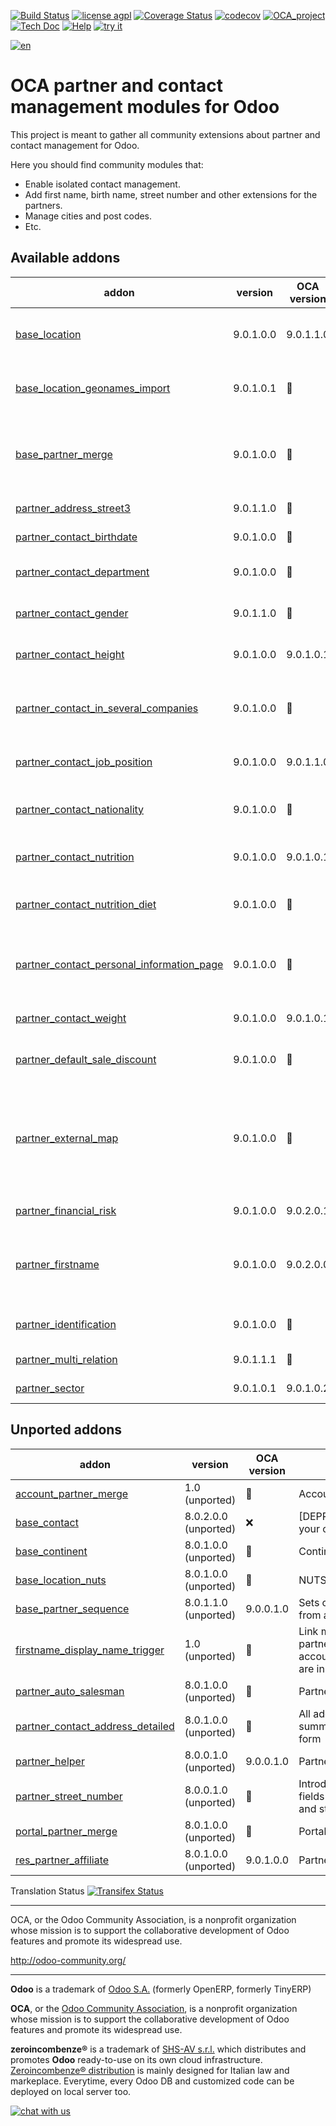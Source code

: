 [![Build Status](https://travis-ci.org/zeroincombenze/partner-contact.svg?branch=9.0)](https://travis-ci.org/zeroincombenze/partner-contact)
[![license agpl](https://img.shields.io/badge/licence-AGPL--3-blue.svg)](http://www.gnu.org/licenses/agpl-3.0.html)
[![Coverage Status](https://coveralls.io/repos/github/zeroincombenze/partner-contact/badge.svg?branch=9.0)](https://coveralls.io/github/zeroincombenze/partner-contact?branch=9.0)
[![codecov](https://codecov.io/gh/zeroincombenze/partner-contact/branch/9.0/graph/badge.svg)](https://codecov.io/gh/zeroincombenze/partner-contact/branch/9.0)
[![OCA_project](http://www.zeroincombenze.it/wp-content/uploads/ci-ct/prd/button-oca-9.svg)](https://github.com/OCA/partner-contact/tree/9.0)
[![Tech Doc](http://www.zeroincombenze.it/wp-content/uploads/ci-ct/prd/button-docs-9.svg)](http://wiki.zeroincombenze.org/en/Odoo/9.0/dev)
[![Help](http://www.zeroincombenze.it/wp-content/uploads/ci-ct/prd/button-help-9.svg)](http://wiki.zeroincombenze.org/en/Odoo/9.0/man/)
[![try it](http://www.zeroincombenze.it/wp-content/uploads/ci-ct/prd/button-try-it-9.svg)](http://erp9.zeroincombenze.it)


























[![en](http://www.shs-av.com/wp-content/en_US.png)](http://wiki.zeroincombenze.org/it/Odoo/7.0/man)

OCA partner and contact management modules for Odoo
===================================================

This project is meant to gather all community extensions about partner and contact management for Odoo.

Here you should find community modules that:

* Enable isolated contact management.
* Add first name, birth name, street number and other extensions for the partners.
* Manage cities and post codes.
* Etc.

[//]: # (addons)


Available addons
----------------
addon | version | OCA version | summary
--- | --- | --- | ---
[base_location](base_location/) | 9.0.1.0.0 | 9.0.1.1.0 | Enhanced zip/npa management system
[base_location_geonames_import](base_location_geonames_import/) | 9.0.1.0.1 | :repeat: | Import better zip entries from Geonames
[base_partner_merge](base_partner_merge/) | 9.0.1.0.0 | :repeat: | Partner merge wizard without dependency on CRM
[partner_address_street3](partner_address_street3/) | 9.0.1.1.0 | :repeat: | Street3 in addresses
[partner_contact_birthdate](partner_contact_birthdate/) | 9.0.1.0.0 | :repeat: | Contact's birthdate
[partner_contact_department](partner_contact_department/) | 9.0.1.0.0 | :repeat: | Assign contacts to departments
[partner_contact_gender](partner_contact_gender/) | 9.0.1.1.0 | :repeat: | Add gender field to contacts
[partner_contact_height](partner_contact_height/) | 9.0.1.0.0 | 9.0.1.0.1 | Provide contact height.
[partner_contact_in_several_companies](partner_contact_in_several_companies/) | 9.0.1.0.0 | :repeat: | Allow to have one contact in several partners
[partner_contact_job_position](partner_contact_job_position/) | 9.0.1.0.0 | 9.0.1.1.0 | Categorize job positions for contacts
[partner_contact_nationality](partner_contact_nationality/) | 9.0.1.0.0 | :repeat: | Add nationality field to contacts
[partner_contact_nutrition](partner_contact_nutrition/) | 9.0.1.0.0 | 9.0.1.0.1 | Provide caloric intake
[partner_contact_nutrition_diet](partner_contact_nutrition_diet/) | 9.0.1.0.0 | :repeat: | Set the nutrition diet of your contacts
[partner_contact_personal_information_page](partner_contact_personal_information_page/) | 9.0.1.0.0 | :repeat: | Add a page to contacts form to put personal information
[partner_contact_weight](partner_contact_weight/) | 9.0.1.0.0 | 9.0.1.0.1 | Provide contact weight
[partner_default_sale_discount](partner_default_sale_discount/) | 9.0.1.0.0 | :repeat: | Default sales discount per partner
[partner_external_map](partner_external_map/) | 9.0.1.0.0 | :repeat: | Add Map and Map Routing buttons on partner form to open GMaps, OSM, Bing and others
[partner_financial_risk](partner_financial_risk/) | 9.0.1.0.0 | 9.0.2.0.1 | Manage partner risk
[partner_firstname](partner_firstname/) | 9.0.1.0.0 | 9.0.2.0.0 | Split first name and last name for non company partners
[partner_identification](partner_identification/) | 9.0.1.0.0 | :repeat: | Partner Identification Numbers
[partner_multi_relation](partner_multi_relation/) | 9.0.1.1.1 | :repeat: | Partner relations
[partner_sector](partner_sector/) | 9.0.1.0.1 | 9.0.1.0.2 | Add partner sectors


Unported addons
---------------
addon | version | OCA version | summary
--- | --- | --- | ---
[account_partner_merge](account_partner_merge/) | 1.0 (unported) | :repeat: | Account Partner Merge
[base_contact](base_contact/) | 8.0.2.0.0 (unported) | :x: | [DEPRECATED] Manage your contacts separately
[base_continent](base_continent/) | 8.0.1.0.0 (unported) | :repeat: | Continent management
[base_location_nuts](base_location_nuts/) | 8.0.1.0.0 (unported) | :repeat: | NUTS Regions
[base_partner_sequence](base_partner_sequence/) | 8.0.1.1.0 (unported) | 9.0.0.1.0 | Sets customer's code from a sequence
[firstname_display_name_trigger](firstname_display_name_trigger/) | 1.0 (unported) | :repeat: | Link module if partner_lastname and account_report_company are installed
[partner_auto_salesman](partner_auto_salesman/) | 8.0.1.0.0 (unported) | :repeat: | Partner auto salesman
[partner_contact_address_detailed](partner_contact_address_detailed/) | 8.0.1.0.0 (unported) | :repeat: | All address data in summarized contact form
[partner_helper](partner_helper/) | 8.0.0.1.0 (unported) | 9.0.0.1.0 | Partner Helper
[partner_street_number](partner_street_number/) | 8.0.0.1.0 (unported) | :repeat: | Introduces separate fields for street name and street number.
[portal_partner_merge](portal_partner_merge/) | 8.0.1.0.0 (unported) | :repeat: | Portal Partner Merge
[res_partner_affiliate](res_partner_affiliate/) | 8.0.1.0.0 (unported) | 9.0.1.0.0 | Partner Affiliates

[//]: # (end addons)

Translation Status
[![Transifex Status](https://www.transifex.com/projects/p/OCA-partner-contact-9-0/chart/image_png)](https://www.transifex.com/projects/p/OCA-partner-contact-9-0)

----

OCA, or the Odoo Community Association, is a nonprofit organization whose 
mission is to support the collaborative development of Odoo features and 
promote its widespread use.

http://odoo-community.org/

[//]: # (copyright)

----

**Odoo** is a trademark of [Odoo S.A.](https://www.odoo.com/) (formerly OpenERP, formerly TinyERP)

**OCA**, or the [Odoo Community Association](http://odoo-community.org/), is a nonprofit organization whose
mission is to support the collaborative development of Odoo features and
promote its widespread use.

**zeroincombenze®** is a trademark of [SHS-AV s.r.l.](http://www.shs-av.com/)
which distributes and promotes **Odoo** ready-to-use on its own cloud infrastructure.
[Zeroincombenze® distribution](http://wiki.zeroincombenze.org/en/Odoo)
is mainly designed for Italian law and markeplace.
Everytime, every Odoo DB and customized code can be deployed on local server too.

[//]: # (end copyright)

[![chat with us](https://www.shs-av.com/wp-content/chat_with_us.gif)](https://tawk.to/85d4f6e06e68dd4e358797643fe5ee67540e408b)
